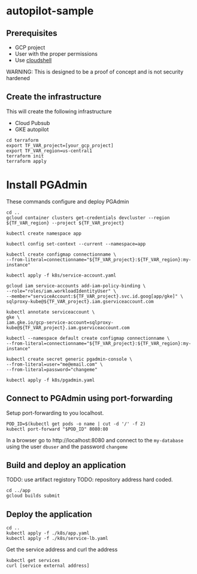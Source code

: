 # autopilot-sample

## Prerequisites
* GCP project
* User with the proper permissions
* Use [cloudshell](https://shell.cloud.google.com/?show=ide%2Cterminal) 

WARNING: This is designed to be a proof of concept and is not security hardened

## Create the infrastructure 
This will create the following infrastructure
* Cloud Pubsub
* GKE autopilot

```
cd terraform
export TF_VAR_project=[your_gcp_project]
export TF_VAR_region=us-central1
terraform init
terraform apply
```

# Install PGAdmin 
These commands configure and deploy PGAdmin
```
cd ..
gcloud container clusters get-credentials devcluster --region ${TF_VAR_region} --project ${TF_VAR_project}

kubectl create namespace app

kubectl config set-context --current --namespace=app

kubectl create configmap connectionname \
--from-literal=connectionname="${TF_VAR_project}:${TF_VAR_region}:my-instance"

kubectl apply -f k8s/service-account.yaml

gcloud iam service-accounts add-iam-policy-binding \
--role="roles/iam.workloadIdentityUser" \
--member="serviceAccount:${TF_VAR_project}.svc.id.goog[app/gke]" \
sqlproxy-kube@${TF_VAR_project}.iam.gserviceaccount.com

kubectl annotate serviceaccount \
gke \
iam.gke.io/gcp-service-account=sqlproxy-kube@${TF_VAR_project}.iam.gserviceaccount.com

kubectl --namespace default create configmap connectionname \
--from-literal=connectionname="${TF_VAR_project}:${TF_VAR_region}:my-instance"

kubectl create secret generic pgadmin-console \
--from-literal=user="me@email.com" \
--from-literal=password="changeme"

kubectl apply -f k8s/pgadmin.yaml
```

## Connect to PGAdmin using port-forwarding
Setup port-forwarding to you localhost.
```
POD_ID=$(kubectl get pods -o name | cut -d '/' -f 2)
kubectl port-forward "$POD_ID" 8080:80
```

In a browser go to http://localhost:8080 and connect to the `my-database` using the user `dbuser` and the password `changeme`


## Build and deploy an application

TODO: use artifact registory
TODO: repository address hard coded.
```
cd ../app
gcloud builds submit
```

## Deploy the application
```
cd ..
kubectl apply -f ./k8s/app.yaml
kubectl apply -f ./k8s/service-lb.yaml
```
Get the service address and curl the address
``` 
kubectl get services
curl [service external address]
```

